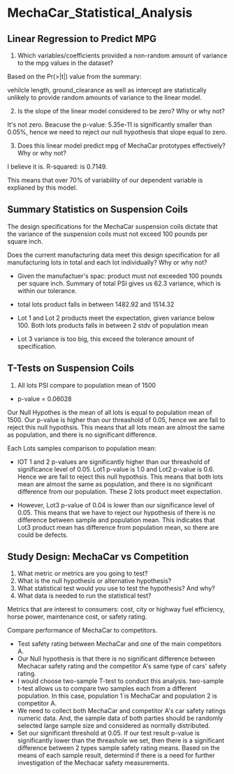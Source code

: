 # MechaCar_Statistical_Analysis

## Linear Regression to Predict MPG

1. Which variables/coefficients provided a non-random amount of variance to the mpg values in the dataset?

Based on the Pr(>|t|) value from the summary:

vehilcle length, ground_clearance as well as intercept are statistically unlikely to provide random amounts of variance to the linear model. 


2. Is the slope of the linear model considered to be zero? Why or why not?

It's not zero.
Beacuse the p-value: 5.35e-11 is significantly smaller than 0.05%, hence we need to reject our null hypothesis that slope equal to zero. 


3. Does this linear model predict mpg of MechaCar prototypes effectively? Why or why not?

I believe it is. R-squared: is 0.7149. 

This means that over 70% of variability of our dependent variable is explianed by this model. 


## Summary Statistics on Suspension Coils

The design specifications for the MechaCar suspension coils dictate that the variance of the suspension coils must not exceed 100 pounds per square inch. 

Does the current manufacturing data meet this design specification for all manufacturing lots in total and each lot individually? Why or why not?

- Given the manufactuer's spac: product must not exceeded 100 pounds per square inch. Summary of total PSI gives us 62.3 variance, which is within our tolerance. 

- total lots product falls in between 1482.92 and 1514.32 

- Lot 1 and Lot 2 products meet the expectation, given variance below 100. Both lots products falls in between 2 stdv of population mean

- Lot 3 variance is too big, this exceed the tolerance amount of specification. 

## T-Tests on Suspension Coils

1. All lots PSI compare to population mean of 1500

-  p-value = 0.06028

Our Null Hypothes is the mean of all lots is equal to population mean of 1500. Our p-value is higher than our threashold of 0.05, hence we are fail to reject this null hypothsis. This means that all lots mean are almost the same as population, and there is no significant difference. 

Each Lots samples comparison to population mean:

- lOT 1 and 2 p-values are significantly higher than our threashold of significance level of 0.05. Lot1 p-value is 1.0 and Lot2 p-value is 0.6.
Hence we are fail to reject this null hypothsis. This means that both lots mean are almost the same as population, and there is no significant difference from our population. These 2 lots product meet expectation.

- However, Lot3 p-value of 0.04 is lower than our significance level of 0.05. This means that we have to reject our hypothesis of there is no difference between sample and population mean. This indicates that Lot3 product mean has difference from population mean, so there are could be defects. 


## Study Design: MechaCar vs Competition

1. What metric or metrics are you going to test?
2. What is the null hypothesis or alternative hypothesis?
3. What statistical test would you use to test the hypothesis? And why?
4. What data is needed to run the statistical test?

Metrics that are interest to consumers: cost, city or highway fuel efficiency, horse power, maintenance cost, or safety rating. 

Compare performance of MechaCar to competitors. 

- Test safety rating between MechaCar and one of the main competitors A. 
- Our Null hypothesis is that there is no significant difference between Mechacar safety rating and the competitor A's same type of cars' safety rating. 
- I would choose two-sample T-test to conduct this analysis. two-sample t-test allows us to compare two samples each from a different population. In this case, population 1 is MechaCar and population 2 is competitor A. 
- We need to collect both MechaCar and competitor A's car safety ratings numeric data. And, the sample data of both parties should be randomly selected large sample size and considered as normally distributed.
- Set our significant threshold at 0.05. If our test result p-value is significantly lower than the threashole we set, then there is a significant difference between 2 types sample safety rating means. Based on the means of each sample result, determind if there is a need for further investigation of the Mechacar safety measurements.  





